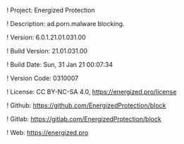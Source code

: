 ! Project: Energized Protection

! Description: ad.porn.malware blocking.

! Version: 6.0.1.21.01.031.00

! Build Version: 21.01.031.00

! Build Date: Sun, 31 Jan 21 00:07:34

! Version Code: 0310007

! License: CC BY-NC-SA 4.0, https://energized.pro/license

! Github: https://github.com/EnergizedProtection/block

! Gitlab: https://gitlab.com/EnergizedProtection/block


! Web: https://energized.pro

